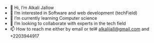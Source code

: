 - 👋 Hi, I’m Alkali Jallow
- 👀 I’m interested in Software and web development (techField) 
- 🌱 I’m currently learning Computer science 
- 💞️ I’m looking to collaborate with experts in the tech field 
- 📫 How to reach me either by email or tel# alkalijall@gmail.com and +2203944917 

<!---
KarlmaxJallow/KarlmaxJallow is a ✨ special ✨ repository because its `README.md` (this file) appears on your GitHub profile.
You can click the Preview link to take a look at your changes.
--->
